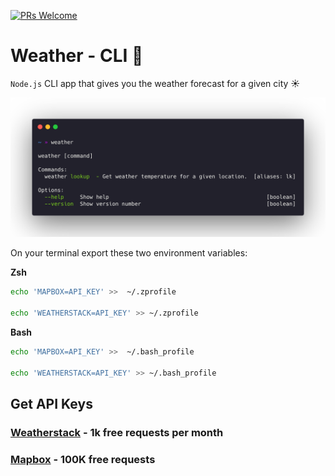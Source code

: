 [![PRs Welcome](https://img.shields.io/badge/PRs-welcome-brightgreen.svg?style=flat-square)](https://github.com/jmtellez/Weather-CLI/issues)&nbsp;

# Weather - CLI :sunrise:

`Node.js` CLI app that gives you the weather forecast for a given city :sunny:

![usage](img/usage.png)

On your terminal export these two environment variables:

**Zsh**
```zsh 
echo 'MAPBOX=API_KEY' >>  ~/.zprofile

echo 'WEATHERSTACK=API_KEY' >> ~/.zprofile
```

**Bash**
```bash
echo 'MAPBOX=API_KEY' >>  ~/.bash_profile

echo 'WEATHERSTACK=API_KEY' >> ~/.bash_profile
```

## Get API Keys
### [Weatherstack](https://weatherstack.com/) - 1k free requests per month

### [Mapbox](https://docs.mapbox.com/) - 100K free requests
